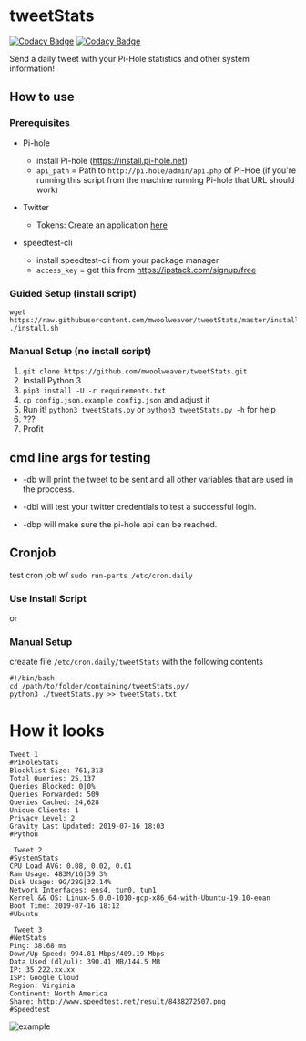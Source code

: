 # tweetStats

[![Codacy Badge](https://api.codacy.com/project/badge/Grade/1451288d3ab84c5385cb3b5f75f37eb0)](https://www.codacy.com/manual/mwoolweaver/tweetStats?utm_source=github.com&amp;utm_medium=referral&amp;utm_content=mwoolweaver/tweetStats&amp;utm_campaign=Badge_Grade) [![Codacy Badge](https://api.codacy.com/project/badge/Coverage/1451288d3ab84c5385cb3b5f75f37eb0)](https://www.codacy.com/manual/mwoolweaver/tweetStats?utm_source=github.com&amp;utm_medium=referral&amp;utm_content=mwoolweaver/tweetStats&amp;utm_campaign=Badge_Coverage)

Send a daily tweet with your Pi-Hole statistics and other system information!

## How to use

### Prerequisites

  * Pi-hole
    
    - install Pi-hole (https://install.pi-hole.net) 
    - `api_path` = Path to `http://pi.hole/admin/api.php` of Pi-Hoe (if you're running this script from the machine running Pi-hole that URL should work)

  * Twitter
  
    - Tokens: Create an application [here](https://apps.twitter.com/)

  * speedtest-cli
   
    - install speedtest-cli from your package manager
    - `access_key` = get this from https://ipstack.com/signup/free

### Guided Setup (install script)

```
wget https://raw.githubusercontent.com/mwoolweaver/tweetStats/master/install.sh
./install.sh
```

### Manual Setup (no install script)

1. `git clone https://github.com/mwoolweaver/tweetStats.git`
2. Install Python 3
3. `pip3 install -U -r requirements.txt`
4. `cp config.json.example config.json` and adjust it
5. Run it! `python3 tweetStats.py` or `python3 tweetStats.py -h` for help
6. ???
7. Profit

## cmd line args for testing

  *  -db will print the tweet to be sent and all other variables that are used in the proccess.

  *  -dbl will test your twitter credentials to test a successful login.

  *  -dbp will make sure the pi-hole api can be reached. 

## Cronjob

test cron job w/ `sudo run-parts /etc/cron.daily`

### Use Install Script

or 

### Manual Setup

creaate file ```/etc/cron.daily/tweetStats``` with the following contents

```
#!/bin/bash
cd /path/to/folder/containing/tweetStats.py/
python3 ./tweetStats.py >> tweetStats.txt

```


# How it looks

```
Tweet 1
#PiHoleStats
Blocklist Size: 761,313
Total Queries: 25,137
Queries Blocked: 0|0%
Queries Forwarded: 509
Queries Cached: 24,628
Unique Clients: 1
Privacy Level: 2
Gravity Last Updated: 2019-07-16 18:03
#Python

 Tweet 2
#SystemStats
CPU Load AVG: 0.08, 0.02, 0.01
Ram Usage: 483M/1G|39.3%
Disk Usage: 9G/28G|32.14%
Network Interfaces: ens4, tun0, tun1
Kernel && OS: Linux-5.0.0-1010-gcp-x86_64-with-Ubuntu-19.10-eoan
Boot Time: 2019-07-16 18:12
#Ubuntu

 Tweet 3
#NetStats
Ping: 38.68 ms
Down/Up Speed: 994.81 Mbps/409.19 Mbps
Data Used (dl/ul): 390.41 MB/144.5 MB
IP: 35.222.xx.xx
ISP: Google Cloud
Region: Virginia
Continent: North America
Share: http://www.speedtest.net/result/8438272507.png
#Speedtest
```
![example](.github/tweetStats.gif)
